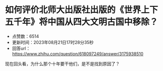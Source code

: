 # 如何评价北师大出版社出版的《世界上下五千年》将中国从四大文明古国中移除？
- 点赞数：6514
- 更新时间：2023年08月21日17时28分35秒
- 回答url：https://www.zhihu.com/question/618097249/answer/3175938510
<body>
 <p data-pid="myNECzB9">现在回头看，为什么那个十年要干他们，是不是找到原因了？</p>
</body>